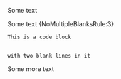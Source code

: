 Some text


Some text {NoMultipleBlanksRule:3}

    This is a code block


    with two blank lines in it

Some more text